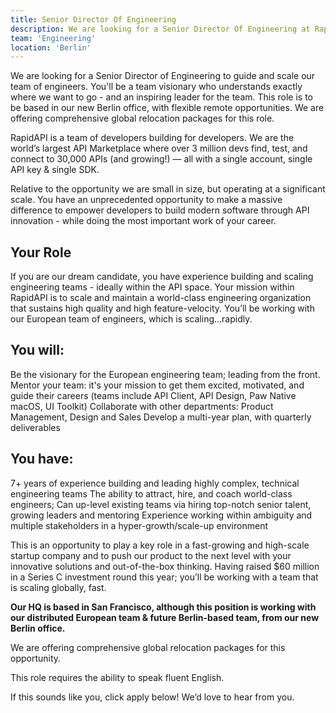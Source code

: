 ```yaml
---
title: Senior Director Of Engineering
description: We are looking for a Senior Director Of Engineering at RapidAPI.
team: 'Engineering'
location: 'Berlin'
---
```


<Lead>

We are looking for a Senior Director of Engineering to guide and scale our team of engineers. You'll be a team visionary who understands exactly where we want to go - and an inspiring leader for the team. This role is to be based in our new Berlin office, with flexible remote opportunities. We are offering comprehensive global relocation packages for this role.

</Lead>

RapidAPI is a team of developers building for developers. We are the world’s largest API Marketplace where over 3 million devs find, test, and connect to 30,000 APIs (and growing!) — all with a single account, single API key & single SDK.

Relative to the opportunity we are small in size, but operating at a significant scale. You have an unprecedented opportunity to make a massive difference to empower developers to build modern software through API innovation - while doing the most important work of your career.

## Your Role

If you are our dream candidate, you have experience building and scaling engineering teams - ideally within the API space. Your mission within RapidAPI is to scale and maintain a world-class engineering organization that sustains high quality and high feature-velocity. You’ll be working with our European team of engineers, which is scaling...rapidly.

## You will:

Be the visionary for the European engineering team; leading from the front.
Mentor your team: it's your mission to get them excited, motivated, and guide their careers (teams include API Client, API Design, Paw Native macOS, UI Toolkit)
Collaborate with other departments: Product Management, Design and Sales
Develop a multi-year plan, with quarterly deliverables

## You have:

7+ years of experience building and leading highly complex, technical engineering teams
The ability to attract, hire, and coach world-class engineers; Can up-level existing teams via hiring top-notch senior talent, growing leaders and mentoring
Experience working within ambiguity and multiple stakeholders in a hyper-growth/scale-up environment

This is an opportunity to play a key role in a fast-growing and high-scale startup company and to push our product to the next level with your innovative solutions and out-of-the-box thinking. Having raised $60 million in a Series C investment round this year; you’ll be working with a team that is scaling globally, fast.

**Our HQ is based in San Francisco, although this position is working with our distributed European team & future Berlin-based team, from our new Berlin office.**

<Callout>
	We are offering comprehensive global relocation packages for this
	opportunity.
</Callout>

This role requires the ability to speak fluent English.

If this sounds like you, click apply below! We’d love to hear from you.

<ApplyToJobLink href="https://www.comeet.com/jobs/rapidapi/03.001/senior-director-of-engineering/57.728" />
